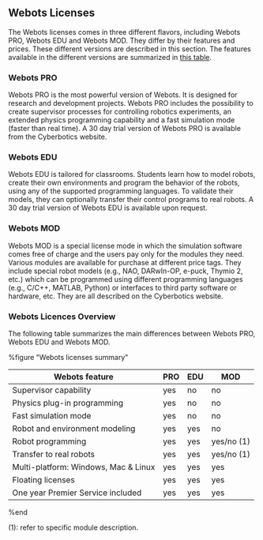 ## Webots Licenses

The Webots licenses comes in three different flavors, including Webots PRO, Webots EDU and Webots MOD.
They differ by their features and prices.
These different versions are described in this section.
The features available in the different versions are summarized in [this table](#webots-licenses-summary).

### Webots PRO

Webots PRO is the most powerful version of Webots.
It is designed for research and development projects.
Webots PRO includes the possibility to create supervisor processes for controlling robotics experiments, an extended physics programming capability and a fast simulation mode (faster than real time).
A 30 day trial version of Webots PRO is available from the Cyberbotics website.

### Webots EDU

Webots EDU is tailored for classrooms.
Students learn how to model robots, create their own environments and program the behavior of the robots, using any of the supported programming languages.
To validate their models, they can optionally transfer their control programs to real robots.
A 30 day trial version of Webots EDU is available upon request.

### Webots MOD

Webots MOD is a special license mode in which the simulation software comes free of charge and the users pay only for the modules they need.
Various modules are available for purchase at different price tags.
They include special robot models (e.g., NAO, DARwIn-OP, e-puck, Thymio 2, etc.) which can be programmed using different programming languages (e.g., C/C++, MATLAB, Python) or interfaces to third party software or hardware, etc.
They are all described on the Cyberbotics website.

### Webots Licences Overview

The following table summarizes the main differences between Webots PRO, Webots EDU and Webots MOD.

%figure "Webots licenses summary"

| Webots feature                       | PRO | EDU | MOD        |
| ------------------------------------ | --- | --- | ---------- |
| Supervisor capability                | yes | no  | no         |
| Physics plug-in programming          | yes | no  | no         |
| Fast simulation mode                 | yes | no  | no         |
| Robot and environment modeling       | yes | yes | no         |
| Robot programming                    | yes | yes | yes/no (1) |
| Transfer to real robots              | yes | yes | yes/no (1) |
| Multi-platform: Windows, Mac & Linux | yes | yes | yes        |
| Floating licenses                    | yes | yes | yes        |
| One year Premier Service included    | yes | yes | yes        |

%end

(1): refer to specific module description.
